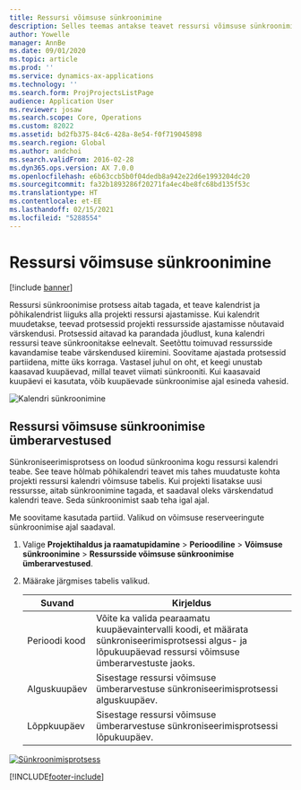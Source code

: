 ```yaml
---
title: Ressursi võimsuse sünkroonimine
description: Selles teemas antakse teavet ressursi võimsuse sünkroonimise kohta kalendrites ja projektides.
author: Yowelle
manager: AnnBe
ms.date: 09/01/2020
ms.topic: article
ms.prod: ''
ms.service: dynamics-ax-applications
ms.technology: ''
ms.search.form: ProjProjectsListPage
audience: Application User
ms.reviewer: josaw
ms.search.scope: Core, Operations
ms.custom: 82022
ms.assetid: bd2fb375-84c6-428a-8e54-f0f719045898
ms.search.region: Global
ms.author: andchoi
ms.search.validFrom: 2016-02-28
ms.dyn365.ops.version: AX 7.0.0
ms.openlocfilehash: e6b63ccb5b0f04dedb8a942e22d6e1993204dc20
ms.sourcegitcommit: fa32b1893286f20271fa4ec4be8fc68bd135f53c
ms.translationtype: HT
ms.contentlocale: et-EE
ms.lasthandoff: 02/15/2021
ms.locfileid: "5288554"
---
```

# <a name="synchronize-resource-capacity"></a>Ressursi võimsuse sünkroonimine

[!include [banner](../includes/banner.md)]

Ressursi sünkroonimise protsess aitab tagada, et teave kalendrist ja põhikalendrist liiguks alla projekti ressursi ajastamisse. Kui kalendrit muudetakse, teevad protsessid projekti ressursside ajastamisse nõutavaid värskendusi. Protsessid aitavad ka parandada jõudlust, kuna kalendri ressursi teave sünkroonitakse eelnevalt. Seetõttu toimuvad ressursside kavandamise teabe värskendused kiiremini. Soovitame ajastada protsessid partiidena, mitte üks korraga. Vastasel juhul on oht, et keegi unustab kaasavad kuupäevad, millal teavet viimati sünkrooniti. Kui kaasavaid kuupäevi ei kasutata, võib kuupäevade sünkroonimise ajal esineda vahesid.

![Kalendri sünkroonimine](./media/projectresourcing04-1024x471.jpg)

## <a name="synchronize-resource-capacity-roll-ups"></a>Ressursi võimsuse sünkroonimise ümberarvestused

Sünkroniseerimisprotsess on loodud sünkroonima kogu ressursi kalendri teabe. See teave hõlmab põhikalendri teavet mis tahes muudatuste kohta projekti ressursi kalendri võimsuse tabelis. Kui projekti lisatakse uusi ressursse, aitab sünkroonimine tagada, et saadaval oleks värskendatud kalendri teave. Seda sünkroonimist saab teha igal ajal.

Me soovitame kasutada partiid. Valikud on võimsuse reserveeringute sünkroonimise ajal saadaval.

1. Valige **Projektihaldus ja raamatupidamine** &gt; **Perioodiline** &gt; **Võimsuse sünkroonimine** &gt; **Ressursside võimsuse sünkroonimise ümberarvestused**.
2. Määrake järgmises tabelis valikud.

    | Suvand      | Kirjeldus |
    |-------------|-------------|
    | Perioodi kood | Võite ka valida pearaamatu kuupäevaintervalli koodi, et määrata sünkroniseerimisprotsessi algus- ja lõpukuupäevad ressursi võimsuse ümberarvestuste jaoks. |
    | Alguskuupäev  | Sisestage ressursi võimsuse ümberarvestuse sünkroniseerimisprotsessi alguskuupäev. |
    | Lõppkuupäev    | Sisestage ressursi võimsuse ümberarvestuse sünkroniseerimisprotsessi lõpukuupäev. |

[![Sünkroonimisprotsess](./media/projectresourcing09.jpg)](./media/projectresourcing09.jpg)


[!INCLUDE[footer-include](../includes/footer-banner.md)]